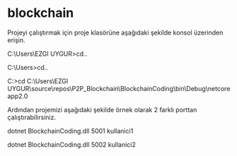 # blockchain


Projeyi çalıştırmak için proje klasörüne aşağıdaki şekilde konsol üzerinden erişin.

C:\Users\EZGI UYGUR>cd..

C:\Users>cd..

C:\>cd C:\Users\EZGI UYGUR\source\repos\P2P_Blockchain\BlockchainCoding\bin\Debug\netcoreapp2.0


Ardından projemizi aşağıdaki şekilde örnek olarak 2 farklı porttan çalıştırabilirsiniz.

dotnet BlockchainCoding.dll 5001 kullanici1

dotnet BlockchainCoding.dll 5002 kullanici2

